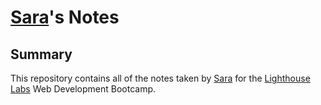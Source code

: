 # [Sara](https://github.com/Eldritch7)'s Notes

## Summary 

This repository contains all of the notes taken by [Sara](https://github.com/Eldritch7) for the [Lighthouse Labs](https://www.lighthouselabs.ca/) Web Development Bootcamp.
